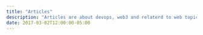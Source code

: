 ```yaml
---
title: "Articles"
description: "Articles are about devops, web3 and relaterd to web topics"
date: 2017-03-02T12:00:00-05:00
---
```

